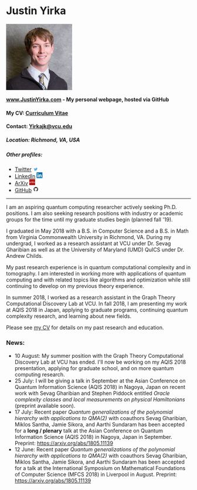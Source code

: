 # Justin Yirka

<img src="./Headshot1.jpg" width="180">

**www.JustinYirka.com - My personal webpage, hosted via GitHub**

#### My CV: [Curriculum Vitae](./CV_JYirka.pdf)

#### Contact: [Yirkajk@vcu.edu](mailto:Yirkajk@vcu.edu)

##### Location: Richmond, VA, USA

##### Other profiles:
  - [Twitter](https://twitter.com/JustinYirka) <img src="./logos/twitter.jpg" width="16">
  - [LinkedIn](https://www.linkedin.com/in/yirkajk/) <img src="./logos/linkedin.png" width="16">
  - [ArXiv](https://arxiv.org/a/yirka_j_1.html) <img src="./logos/arxiv.jpg" width="16">
  - [GitHub](https://github.com/yirkajk) <img src="./logos/github.png" width="16">

***

I am an aspiring quantum computing researcher actively seeking Ph.D. positions.
I am also seeking research positions with industry or academic groups for the time until my graduate studies begin (planned fall '19).

I graduated in May 2018 with a B.S. in Computer Science and a B.S. in Math from Virginia Commonwealth University in Richmond, VA.
During my undergrad, I worked as a research assistant at VCU under Dr. Sevag Gharibian as well as at the University of Maryland (UMD) QuICS under Dr. Andrew Childs.

My past research experience is in quantum computational complexity and in tomography.
I am interested in working more with applications of quantum computing and with related topics like algorithms and optimization while still continuing to develop on my previous theory experience.

In summer 2018, I worked as a research assistant in the Graph Theory Computational Discovery Lab at VCU.
In fall 2018, I am presenting my work at AQIS 2018 in Japan, applying to graduate programs, continuing quantum complexity research, and learning about new fields.

Please see [my CV](./CV_JYirka.pdf) for details on my past research and education.

### News:
  * 10 August: My summer position with the Graph Theory Computational Discovery Lab at VCU has ended. I'll now be working on my AQIS 2018 presentation, applying for graduate school, and on more quantum computing research.
  * 25 July: I will be giving a talk in September at the Asian Conference on Quantum Information Science (AQIS 2018) in Nagoya, Japan on recent work with Sevag Gharibian and Stephen Piddock entitled *Oracle complexity classes and local measurements on physical Hamiltonians* (preprint available soon).
  * 17 July: Recent paper *Quantum generalizations of the polynomial hierarchy with applications to QMA(2)* with coauthors Sevag Gharibian, Miklos Santha, Jamie Sikora, and Aarthi Sundaram has been accepted for a **long / plenary** talk at the Asian Conference on Quantum Information Science (AQIS 2018) in Nagoya, Japan in September. Preprint: https://arxiv.org/abs/1805.11139
  * 12 June: Recent paper *Quantum generalizations of the polynomial hierarchy with applications to QMA(2)* with coauthors Sevag Gharibian, Miklos Santha, Jamie Sikora, and Aarthi Sundaram has been accepted for a talk at the International Symposium on Mathematical Foundations of Computer Science (MFCS 2018) in Liverpool in August. Preprint: https://arxiv.org/abs/1805.11139
